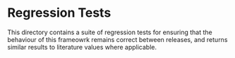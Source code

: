 # Regression Tests

This directory contains a suite of regression tests for ensuring that the behaviour of this frameowrk remains correct 
between releases, and returns similar results to literature values where applicable.
